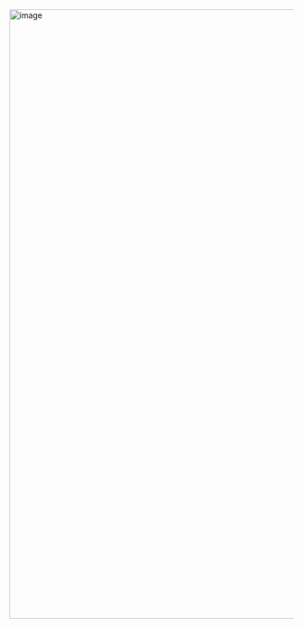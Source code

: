 <img width="1919" height="1079" alt="image" src="https://github.com/user-attachments/assets/a7b18185-728a-4b61-a11b-48450208f814" />
